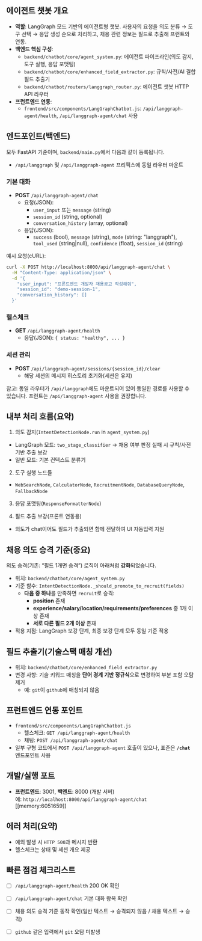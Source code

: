 ## 에이전트 챗봇 개요

- **역할**: LangGraph 모드 기반의 에이전트형 챗봇. 사용자의 요청을 의도 분류 → 도구 선택 → 응답 생성 순으로 처리하고, 채용 관련 정보는 필드로 추출해 프런트와 연동.
- **백엔드 핵심 구성**:
  - `backend/chatbot/core/agent_system.py`: 에이전트 파이프라인(의도 감지, 도구 실행, 응답 포맷팅)
  - `backend/chatbot/core/enhanced_field_extractor.py`: 규칙/사전/AI 결합 필드 추출기
  - `backend/chatbot/routers/langgraph_router.py`: 에이전트 챗봇 HTTP API 라우터
- **프런트엔드 연동**:
  - `frontend/src/components/LangGraphChatbot.js`: `/api/langgraph-agent/health`, `/api/langgraph-agent/chat` 사용

## 엔드포인트(백엔드)

모두 FastAPI 기준이며, `backend/main.py`에서 다음과 같이 등록됩니다.
- `/api/langgraph` 및 `/api/langgraph-agent` 프리픽스에 동일 라우터 마운트

### 기본 대화
- **POST** `/api/langgraph-agent/chat`
  - 요청(JSON):
    - `user_input` 또는 `message` (string)
    - `session_id` (string, optional)
    - `conversation_history` (array, optional)
  - 응답(JSON):
    - `success` (bool), `message` (string), `mode` (string: "langgraph"), `tool_used` (string|null), `confidence` (float), `session_id` (string)

예시 요청(cURL):
```bash
curl -X POST http://localhost:8000/api/langgraph-agent/chat \
  -H "Content-Type: application/json" \
  -d '{
    "user_input": "프론트엔드 개발자 채용공고 작성해줘",
    "session_id": "demo-session-1",
    "conversation_history": []
  }'
```

### 헬스체크
- **GET** `/api/langgraph-agent/health`
  - 응답(JSON): `{ status: "healthy", ... }`

### 세션 관리
- **POST** `/api/langgraph-agent/sessions/{session_id}/clear`
  - 해당 세션의 메시지 히스토리 초기화(세션은 유지)

참고: 동일 라우터가 `/api/langgraph`에도 마운트되어 있어 동일한 경로를 사용할 수 있습니다. 프런트는 `/api/langgraph-agent` 사용을 권장합니다.

## 내부 처리 흐름(요약)

1) 의도 감지(`IntentDetectionNode.run` in `agent_system.py`)
- LangGraph 모드: `two_stage_classifier` → 채용 여부 판정 실패 시 규칙/사전 기반 추출 보강
- 일반 모드: 기본 컨텍스트 분류기

2) 도구 실행 노드들
- `WebSearchNode`, `CalculatorNode`, `RecruitmentNode`, `DatabaseQueryNode`, `FallbackNode`

3) 응답 포맷팅(`ResponseFormatterNode`)

4) 필드 추출 보강(프론트 연동용)
- 의도가 chat이어도 필드가 추출되면 함께 전달하여 UI 자동입력 지원

## 채용 의도 승격 기준(중요)

의도 승격(기존: “필드 1개면 승격”) 로직이 아래처럼 **강화**되었습니다.
- 위치: `backend/chatbot/core/agent_system.py`
- 기준 함수: `IntentDetectionNode._should_promote_to_recruit(fields)`
  - **다음 중 하나**를 만족하면 `recruit`로 승격:
    - **position** 존재
    - **experience/salary/location/requirements/preferences** 중 1개 이상 존재
    - **서로 다른 필드 2개 이상** 존재
- 적용 지점: LangGraph 보강 단계, 최종 보강 단계 모두 동일 기준 적용

## 필드 추출기(기술스택 매칭 개선)

- 위치: `backend/chatbot/core/enhanced_field_extractor.py`
- 변경 사항: 기술 키워드 매칭을 **단어 경계 기반 정규식**으로 변경하여 부분 포함 오탐 제거
  - 예: `git`이 `github`에 매칭되지 않음

## 프런트엔드 연동 포인트

- `frontend/src/components/LangGraphChatbot.js`
  - 헬스체크: `GET /api/langgraph-agent/health`
  - 채팅: `POST /api/langgraph-agent/chat`
- 일부 구형 코드에서 `POST /api/langgraph-agent` 호출이 있으나, 표준은 **`/chat`** 엔드포인트 사용

## 개발/실행 포트

- **프런트엔드**: 3001, **백엔드**: 8000 (개발 서버)  
  예: `http://localhost:8000/api/langgraph-agent/chat` [[memory:6051659]]

## 에러 처리(요약)

- 예외 발생 시 `HTTP 500`과 메시지 반환
- 헬스체크는 상태 및 세션 개요 제공

## 빠른 점검 체크리스트

- [ ] `/api/langgraph-agent/health` 200 OK 확인
- [ ] `/api/langgraph-agent/chat` 기본 대화 왕복 확인
- [ ] 채용 의도 승격 기준 동작 확인(일반 텍스트 → 승격되지 않음 / 채용 텍스트 → 승격)
- [ ] `github` 같은 입력에서 `git` 오탐 미발생


